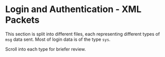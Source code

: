 Login and Authentication - XML Packets
======================================

This section is split into different files, each representing different types of `msg` data sent. Most of login data is of the type `sys`.

Scroll into each type for briefer review.
